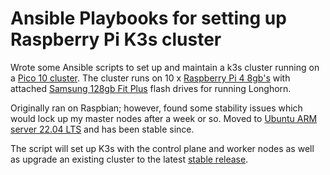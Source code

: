 # Ansible Playbooks for setting up Raspberry Pi K3s cluster

Wrote some Ansible scripts to set up and maintain a k3s cluster running on a [Pico 10 cluster](https://www.picocluster.com/collections/pico-10/products/copy-of-pico-10-raspberry-pi4-8gb). The cluster runs on 10 x   [Raspberry Pi 4 8gb's](https://www.raspberrypi.com/products/raspberry-pi-4-model-b/) with attached [Samsung 128gb Fit Plus](https://www.samsung.com/us/computing/memory-storage/usb-flash-drives/usb-3-1-flash-drive-fit-plus-128gb-muf-128ab-am/) flash drives for running Longhorn.

Originally ran on Raspbian; however, found some stability issues which would lock up my master nodes after a week or so.  Moved to [Ubuntu ARM server 22.04 LTS](https://ubuntu.com/download/server/arm) and has been stable since.

The script will set up K3s with the control plane and worker nodes as well as upgrade an existing cluster to the latest [stable release](https://update.k3s.io/v1-release/channels).